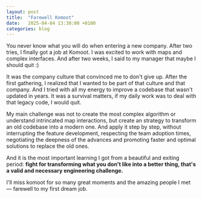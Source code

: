 ```yaml
---
layout: post
title:  "Farewell Komoot"
date:   2025-04-04 13:30:00 +0100
categories: blog
---
```


You never know what you will do when entering a new company. After two tries, I finally got a job at Komoot. I was excited to work with maps and complex interfaces. And after two weeks, I said to my manager that maybe I should quit :)

It was the company culture that convinced me to don't give up. After the first gathering, I realized that I wanted to be part of that culture and that company. And I tried with all my energy to improve a codebase that wasn't updated in years. It was a survival matters, if my daily work was to deal with that legacy code, I would quit.

My main challenge was not to create the most complex algorithm or understand intrincated map interactions, but create an strategy to transform an old codebase into a modern one. And apply it step by step, without interrupting the feature development, respecting the team adoption times, negotiating the deepness of the advances and promoting faster and optimal solutions to replace the old ones.

And it is the most important learning I got from a beautiful and exiting period: **fight for transforming what you don't like into a better thing, that's a valid and necessary engineering challenge.**

I'll miss komoot for so many great moments and the amazing people I met — farewell to my first dream job.
